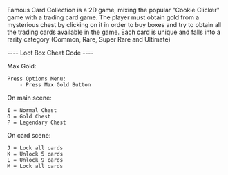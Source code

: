 Famous Card Collection is a 2D game, mixing the popular "Cookie Clicker" game with a trading card game. The player must obtain gold from a mysterious chest by clicking on it in order to buy boxes and try to obtain all the trading cards available in the game. Each card is unique and falls into a rarity category (Common, Rare, Super Rare and Ultimate)

---- Loot Box Cheat Code ----

Max Gold:

	Press Options Menu:
		- Press Max Gold Button

On main scene:
	
	I = Normal Chest
	O = Gold Chest
	P = Legendary Chest

On card scene:

	J = Lock all cards
	K = Unlock 5 cards
	L = Unlock 9 cards
	M = Lock all cards
